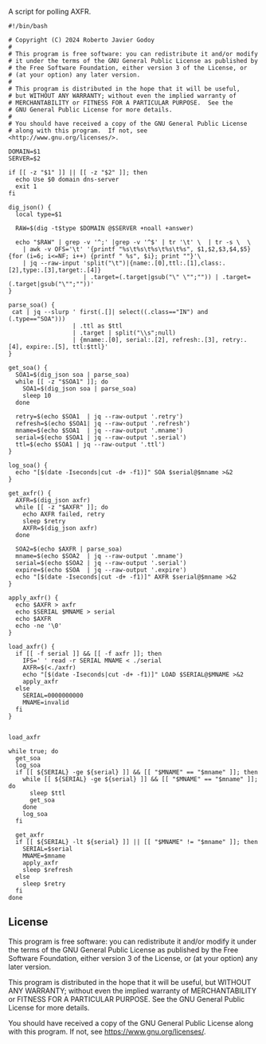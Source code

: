 A script for polling AXFR.

```
#!/bin/bash

# Copyright (C) 2024 Roberto Javier Godoy
#
# This program is free software: you can redistribute it and/or modify
# it under the terms of the GNU General Public License as published by
# the Free Software Foundation, either version 3 of the License, or
# (at your option) any later version.
#
# This program is distributed in the hope that it will be useful,
# but WITHOUT ANY WARRANTY; without even the implied warranty of
# MERCHANTABILITY or FITNESS FOR A PARTICULAR PURPOSE.  See the
# GNU General Public License for more details.
#
# You should have received a copy of the GNU General Public License
# along with this program.  If not, see <http://www.gnu.org/licenses/>.

DOMAIN=$1
SERVER=$2

if [[ -z "$1" ]] || [[ -z "$2" ]]; then
  echo Use $0 domain dns-server
  exit 1
fi

dig_json() {
  local type=$1

  RAW=$(dig -t$type $DOMAIN @$SERVER +noall +answer)

  echo "$RAW" | grep -v '^;' |grep -v '^$' | tr '\t' \  | tr -s \  \
    | awk -v OFS='\t' '{printf "%s\t%s\t%s\t%s\t%s", $1,$2,$3,$4,$5}{for (i=6; i<=NF; i++) {printf " %s", $i}; print ""}'\
    | jq --raw-input 'split("\t")|{name:.[0],ttl:.[1],class:.[2],type:.[3],target:.[4]}
                     | .target=(.target|gsub("\" \"";"")) | .target=(.target|gsub("\"";""))'
}

parse_soa() {
 cat | jq --slurp ' first(.[]| select((.class=="IN") and (.type=="SOA")))
                  | .ttl as $ttl
                  | .target | split("\\s";null)
                  | {mname:.[0], serial:.[2], refresh:.[3], retry:.[4], expire:.[5], ttl:$ttl}'
}

get_soa() {
  SOA1=$(dig_json soa | parse_soa)
  while [[ -z "$SOA1" ]]; do
    SOA1=$(dig_json soa | parse_soa)
    sleep 10
  done

  retry=$(echo $SOA1  | jq --raw-output '.retry')
  refresh=$(echo $SOA1| jq --raw-output '.refresh')
  mname=$(echo $SOA1  | jq --raw-output '.mname')
  serial=$(echo $SOA1 | jq --raw-output '.serial')
  ttl=$(echo $SOA1 | jq --raw-output '.ttl')
}

log_soa() {
  echo "[$(date -Iseconds|cut -d+ -f1)]" SOA $serial@$mname >&2
}

get_axfr() {
  AXFR=$(dig_json axfr)
  while [[ -z "$AXFR" ]]; do
    echo AXFR failed, retry
    sleep $retry
    AXFR=$(dig_json axfr)
  done

  SOA2=$(echo $AXFR | parse_soa)
  mname=$(echo $SOA2  | jq --raw-output '.mname')
  serial=$(echo $SOA2 | jq --raw-output '.serial')
  expire=$(echo $SOA  | jq --raw-output '.expire')
  echo "[$(date -Iseconds|cut -d+ -f1)]" AXFR $serial@$mname >&2
}

apply_axfr() {
  echo $AXFR > axfr
  echo $SERIAL $MNAME > serial
  echo $AXFR
  echo -ne '\0'
}

load_axfr() {
  if [[ -f serial ]] && [[ -f axfr ]]; then
    IFS=' ' read -r SERIAL MNAME < ./serial
    AXFR=$(<./axfr)
    echo "[$(date -Iseconds|cut -d+ -f1)]" LOAD $SERIAL@$MNAME >&2
    apply_axfr
  else
    SERIAL=0000000000
    MNAME=invalid
  fi
}


load_axfr

while true; do
  get_soa
  log_soa
  if [[ ${SERIAL} -ge ${serial} ]] && [[ "$MNAME" == "$mname" ]]; then
    while [[ ${SERIAL} -ge ${serial} ]] && [[ "$MNAME" == "$mname" ]]; do
      sleep $ttl
      get_soa
    done
    log_soa
  fi

  get_axfr
  if [[ ${SERIAL} -lt ${serial} ]] || [[ "$MNAME" != "$mname" ]]; then
    SERIAL=$serial
    MNAME=$mname
    apply_axfr
    sleep $refresh
  else
    sleep $retry
  fi
done
```

## License

This program is free software: you can redistribute it and/or modify it under the terms of the GNU General Public License as published by the Free Software Foundation, either version 3 of the License, or (at your option) any later version.

This program is distributed in the hope that it will be useful, but WITHOUT ANY WARRANTY; without even the implied warranty of MERCHANTABILITY or FITNESS FOR A PARTICULAR PURPOSE. See the GNU General Public License for more details.

You should have received a copy of the GNU General Public License along with this program. If not, see https://www.gnu.org/licenses/.

